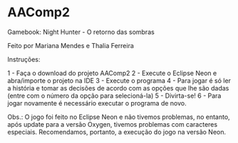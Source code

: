 # AAComp2
Gamebook: Night Hunter - O retorno das sombras

Feito por Mariana Mendes e Thalia Ferreira

Instruções:

1 - Faça o download do projeto AAComp2
2 - Execute o Eclipse Neon e abra/importe o projeto na IDE
3 - Execute o programa
4 - Para jogar é só ler a história e tomar as decisões de acordo com as opções que lhe são dadas (entre com o número da opção para selecioná-la)
5 - Divirta-se!
6 - Para jogar novamente é necessário executar o programa de novo.

Obs.: O jogo foi feito no Eclipse Neon e não tivemos problemas, no entanto, após update para a versão Oxygen, tivemos problemas com caracteres especiais. Recomendamos, portanto, a execução do jogo na versão Neon.
